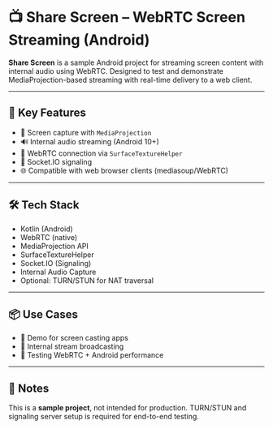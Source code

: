 # 📺 Share Screen – WebRTC Screen Streaming (Android)

**Share Screen** is a sample Android project for streaming screen content with internal audio using WebRTC. Designed to test and demonstrate MediaProjection-based streaming with real-time delivery to a web client.

---

## 🚀 Key Features

- 📲 Screen capture with `MediaProjection`
- 🔊 Internal audio streaming (Android 10+)
- 📡 WebRTC connection via `SurfaceTextureHelper`
- 🔌 Socket.IO signaling
- 🌐 Compatible with web browser clients (mediasoup/WebRTC)

---

## 🛠 Tech Stack

- Kotlin (Android)
- WebRTC (native)
- MediaProjection API
- SurfaceTextureHelper
- Socket.IO (Signaling)
- Internal Audio Capture
- Optional: TURN/STUN for NAT traversal

---

## 📦 Use Cases

- 📡 Demo for screen casting apps
- 🎥 Internal stream broadcasting
- 🧪 Testing WebRTC + Android performance

---

## 🔐 Notes

This is a **sample project**, not intended for production. TURN/STUN and signaling server setup is required for end-to-end testing.

